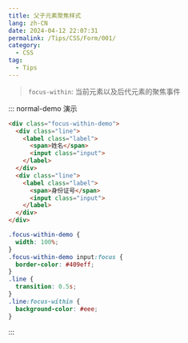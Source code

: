```yaml
---
title: 父子元素聚焦样式
lang: zh-CN
date: 2024-04-12 22:07:31
permalink: /Tips/CSS/Form/001/
category:
  - CSS
tag:
  - Tips
---
```


> `focus-within`: 当前元素以及后代元素的聚焦事件 

::: normal-demo 演示
```html
<div class="focus-within-demo">
  <div class="line">
    <label class="label">
      <span>姓名</span>
      <input class="input">
    </label>
  </div>
  <div class="line">
    <label class="label">
      <span>身份证号</span>
      <input class="input">
    </label>
  </div>
</div>
```

```css {4-6,10-12}
.focus-within-demo {
  width: 100%;
}
.focus-within-demo input:focus {
  border-color: #409eff;
}
.line {
  transition: 0.5s;
}
.line:focus-within {
  background-color: #eee;
}
```
:::


